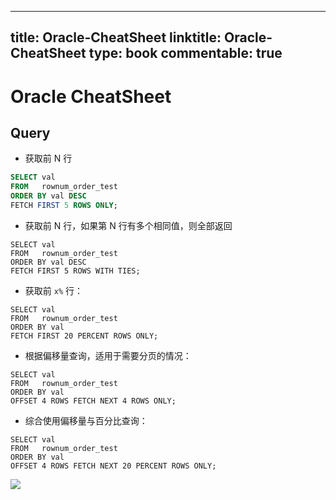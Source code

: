 
---
title: Oracle-CheatSheet
linktitle: Oracle-CheatSheet
type: book
commentable: true
---

# Oracle CheatSheet

## Query

- 获取前 N 行

```sql
SELECT val
FROM   rownum_order_test
ORDER BY val DESC
FETCH FIRST 5 ROWS ONLY;
```

- 获取前 N 行，如果第 N 行有多个相同值，则全部返回

```
SELECT val
FROM   rownum_order_test
ORDER BY val DESC
FETCH FIRST 5 ROWS WITH TIES;
```

- 获取前 `x%` 行：

```
SELECT val
FROM   rownum_order_test
ORDER BY val
FETCH FIRST 20 PERCENT ROWS ONLY;
```

- 根据偏移量查询，适用于需要分页的情况：

```
SELECT val
FROM   rownum_order_test
ORDER BY val
OFFSET 4 ROWS FETCH NEXT 4 ROWS ONLY;
```

- 综合使用偏移量与百分比查询：

```
SELECT val
FROM   rownum_order_test
ORDER BY val
OFFSET 4 ROWS FETCH NEXT 20 PERCENT ROWS ONLY;
```

![](https://cdn-images-1.medium.com/max/800/0*AhVo_3sCq-ft64ki.jpg)

    